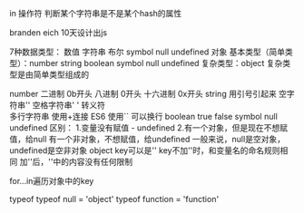 in 操作符  判断某个字符串是不是某个hash的属性

branden eich 10天设计出js

7种数据类型：
数值 字符串 布尔 symbol null undefined 对象
基本类型（简单类型）：number string boolean symbol null undefined
复杂类型：object
复杂类型是由简单类型组成的

number
二进制 0b开头
八进制 0开头
十六进制 0x开头
string
用引号引起来 空字符串'' 空格字符串' '
转义符 \
多行字符串 使用+连接
ES6 使用`` 可以换行
boolean true false
symbol
null
undefined
区别：
1.变量没有赋值 - undefined
2.有一个对象，但是现在不想赋值，给null
  有一个非对象，不想赋值，给undefined
一般来说，null是空对象，undefined是空非对象
object
key可以是''
key不加''时，和变量名的命名规则相同
加''后，''中的内容没有任何限制

for...in遍历对象中的key

typeof
typeof null = 'object'
typeof function = 'function'

